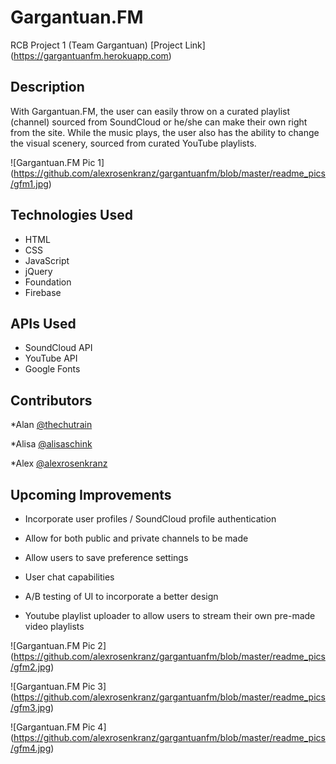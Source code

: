 # Gargantuan.FM
RCB Project 1 (Team Gargantuan)
[Project Link] (https://gargantuanfm.herokuapp.com)

## Description
With Gargantuan.FM, the user can easily throw on a curated playlist (channel) sourced from SoundCloud or he/she can make their own right from the site. While the music plays, the user also has the ability to change the visual scenery, sourced from curated YouTube playlists.

![Gargantuan.FM Pic 1] (https://github.com/alexrosenkranz/gargantuanfm/blob/master/readme_pics/gfm1.jpg)

## Technologies Used
- HTML
- CSS
- JavaScript
- jQuery
- Foundation
- Firebase

## APIs Used
- SoundCloud API
- YouTube API
- Google Fonts

## Contributors
*Alan [@thechutrain](https://github.com/thechutrain)

*Alisa [@alisaschink](https://github.com/alisaschink)

*Alex [@alexrosenkranz](https://github.com/alexrosenkranz)

## Upcoming Improvements
- Incorporate user profiles / SoundCloud profile authentication

- Allow for both public and private channels to be made

- Allow users to save preference settings

- User chat capabilities

- A/B testing of UI to incorporate a better design

- Youtube playlist uploader to allow users to stream their own pre-made video playlists

![Gargantuan.FM Pic 2] (https://github.com/alexrosenkranz/gargantuanfm/blob/master/readme_pics/gfm2.jpg)

![Gargantuan.FM Pic 3] (https://github.com/alexrosenkranz/gargantuanfm/blob/master/readme_pics/gfm3.jpg)

![Gargantuan.FM Pic 4] (https://github.com/alexrosenkranz/gargantuanfm/blob/master/readme_pics/gfm4.jpg)